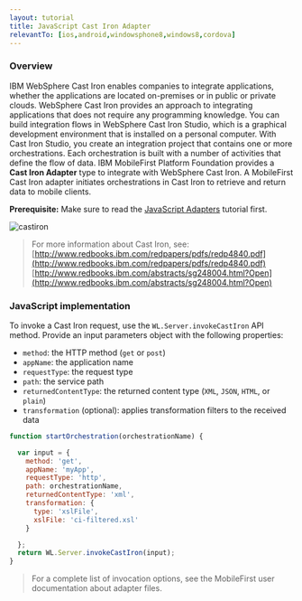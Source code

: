 ```yaml
---
layout: tutorial
title: JavaScript Cast Iron Adapter
relevantTo: [ios,android,windowsphone8,windows8,cordova]
---
```

### Overview

IBM WebSphere Cast Iron enables companies to integrate applications, whether the applications are located on-premises or in public or private clouds.
WebSphere Cast Iron provides an approach to integrating applications that does not require any programming knowledge.
You can build integration flows in WebSphere Cast Iron Studio, which is a graphical development environment that is installed on a personal computer.
With Cast Iron Studio, you create an integration project that contains one or more orchestrations. Each orchestration is built with a number of activities that define the flow of data.
IBM MobileFirst Platform Foundation provides a **Cast Iron Adapter** type to integrate with WebSphere Cast Iron.
A MobileFirst Cast Iron adapter initiates orchestrations in Cast Iron to retrieve and return data to mobile clients.

**Prerequisite:** Make sure to read the [JavaScript Adapters](../) tutorial first.

![castiron](castiron.jpg)

>For more information about Cast Iron, see:  
[http://www.redbooks.ibm.com/redpapers/pdfs/redp4840.pdf](http://www.redbooks.ibm.com/redpapers/pdfs/redp4840.pdf)  
[http://www.redbooks.ibm.com/abstracts/sg248004.html?Open](http://www.redbooks.ibm.com/abstracts/sg248004.html?Open)

### JavaScript implementation
To invoke a Cast Iron request, use the `WL.Server.invokeCastIron` API method. Provide an input parameters object with the following properties:

* `method`: the HTTP method (`get` or `post`)  
* `appName`: the application name  
* `requestType`: the request type  
* `path`: the service path  
* `returnedContentType`: the returned content type (`XML`, `JSON`, `HTML`, or `plain`)  
* `transformation` (optional): applies transformation filters to the received data

```js
function startOrchestration(orchestrationName) {

  var input = {
    method: 'get',
    appName: 'myApp',
    requestType: 'http',
    path: orchestrationName,
    returnedContentType: 'xml',
    transformation: {
      type: 'xslFile',
      xslFile: 'ci-filtered.xsl'
    }

  };
  return WL.Server.invokeCastIron(input);
}
```

>For a complete list of invocation options, see the MobileFirst user documentation about adapter files.
